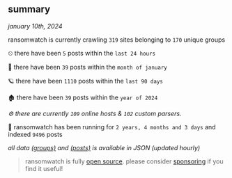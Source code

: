 
## summary
_january 10th, 2024_

ransomwatch is currently crawling `319` sites belonging to `170` unique groups

⏲ there have been `5` posts within the `last 24 hours`

🦈 there have been `39` posts within the `month of january`

🪐 there have been `1110` posts within the `last 90 days`

🏚 there have been `39` posts within the `year of 2024`

_⚙️ there are currently `109` online hosts & `102` custom parsers._

🦕 ransomwatch has been running for `2 years, 4 months and 3 days` and indexed `9496` posts

_all data  [(groups)](http://ransomwhat.telemetry.ltd/groups) and [(posts)](http://ransomwhat.telemetry.ltd/posts) is available in JSON (updated hourly)_

> ransomwatch is fully [open source](https://github.com/joshhighet/ransomwatch#ransomwatch--). please consider [sponsoring](https://github.com/sponsors/joshhighet) if you find it useful!

